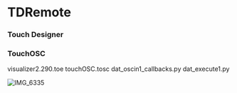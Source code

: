 # TDRemote

### Touch Designer
### TouchOSC

visualizer2.290.toe
touchOSC.tosc
dat_oscin1_callbacks.py
dat_execute1.py


![IMG_6335](https://user-images.githubusercontent.com/89670483/229395846-d733aa99-563a-4190-be42-426275723802.jpg)

